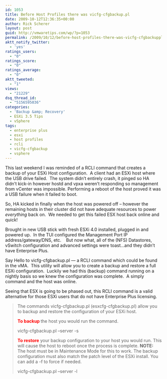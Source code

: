 ```yaml
---
id: 1053
title: Before Host Profiles there was vicfg-cfgbackup.pl
date: 2009-10-12T12:36:35+00:00
author: Rick Scherer
layout: post
guid: http://vmwaretips.com/wp/?p=1053
permalink: /2009/10/12/before-host-profiles-there-was-vicfg-cfgbackuppl/
aktt_notify_twitter:
  - 'yes'
ratings_users:
  - "0"
ratings_score:
  - "0"
ratings_average:
  - "0"
aktt_tweeted:
  - "1"
views:
  - "21229"
dsq_thread_id:
  - "5156595036"
categories:
  - 'Backup &amp; Recovery'
  - ESXi 3.5 Tips
  - vSphere
tags:
  - enterprise plus
  - esxi
  - host profiles
  - rcli
  - vicfg-cfgbackup
  - vsphere
---
```

This last weekend I was reminded of a RCLI command that creates a backup of your ESXi Host configuration.  A client had an ESXi host where the USB drive failed.  The system didn&#8217;t entirely crash, it pinged so HA didn&#8217;t kick-in however hostd and vpxa weren&#8217;t responding so management from vCenter was impossible. Performing a reboot of the host proved it was a USB failure when it failed to boot.

So, HA kicked in finally when the host was powered off &#8211; however the remaining hosts in their cluster did not have adequate resources to power _everything_ back on.  We needed to get this failed ESX host back online and quick!

Brought in new USB stick with fresh ESXi 4.0 installed, plugged in and powered up.  In the TUI configured the Management Port IP address/gateway/DNS, etc.    But now what, all of the (NFS) Datastores, vSwitch configuration and advanced settings were toast&#8230;and they didn&#8217;t have Enterprise Plus.

Say Hello to vicfg-cfgbackup.pl &#8212; a RCLI command which could be found in the vMA.  This utility will allow you to create a backup and restore a full ESXi configuration.  Luckily we had this (backup) command running on a nightly basis so we knew the configuration was complete.  A simply command and the host was online.

Seeing that ESX is going to be phased out, this RCLI command is a valid alternative for those ESXi users that do not have Enterprise Plus licensing.

> <p class="style1">
>   The commands vicfg-cfgbackup.pl (esxcfg-cfgbackup.pl) allow you to backup and restore the configuration of your ESXi host.
> </p>
> 
> <p class="style1">
>   <span class="style4"><strong><span style="color: #ff0000;">To backup </span></strong></span>the host you would run the command.
> </p>
> 
> <p class="style2">
>   vicfg-cfgbackup.pl &#8211;server <server_name> -s <backup_file_name>
> </p>
> 
> <p class="style1">
>   <span class="style4"><strong><span style="color: #ff0000;">To restore</span></strong></span> your backup configuration to your host you would run. This will cause the host to reboot once the process is complete. <strong>NOTE:</strong> The host must be in Maintenance Mode for this to work. The backup configuration must also match the patch level of the ESXi install. You can add a -f to force if needed.
> </p>
> 
> <p class="style2">
>   vicfg-cfgbackup.pl &#8211;server <server_name> -l <backup_file_name>
> </p>